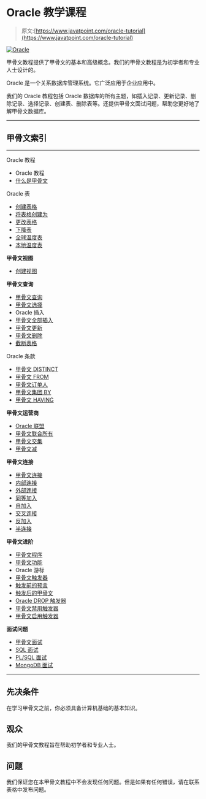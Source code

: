 # Oracle 教学课程

> 原文:[https://www.javatpoint.com/oracle-tutorial](https://www.javatpoint.com/oracle-tutorial)

[![Oracle](../Images/e041c177441304cf93719df2ad114c13.png)](http://training.javatpoint.com/oracle-training.jsp)

甲骨文教程提供了甲骨文的基本和高级概念。我们的甲骨文教程是为初学者和专业人士设计的。

Oracle 是一个关系数据库管理系统。它广泛应用于企业应用中。

我们的 Oracle 教程包括 Oracle 数据库的所有主题，如插入记录、更新记录、删除记录、选择记录、创建表、删除表等。还提供甲骨文面试问题，帮助您更好地了解甲骨文数据库。

* * *

## 甲骨文索引

* * *

Oracle 教程

*   Oracle 教程
*   [什么是甲骨文](what-is-oracle)

Oracle 表

*   [创建表格](oracle-create-table)
*   [将表格创建为](oracle-create-table-as)
*   [更改表格](oracle-alter-table)
*   [下降表](oracle-drop-table)
*   [全球温度表](oracle-global-temp-tables)
*   [本地温度表](oracle-local-temp-tables)

**甲骨文视图**

*   [创建视图](oracle-view)

**甲骨文查询**

*   [甲骨文查询](oracle-queries)
*   [甲骨文选择](oracle-select)
*   Oracle 插入
*   [甲骨文全部插入](oracle-insert-all)
*   [甲骨文更新](oracle-update)
*   [甲骨文删除](oracle-delete)
*   [截断表格](oracle-truncate-table)

Oracle 条款

*   [甲骨文 DISTINCT](oracle-distinct-clause)
*   [甲骨文 FROM](oracle-from-clause)
*   [甲骨文订单人](oracle-order-by-clause)
*   [甲骨文集团 BY](oracle-group-by-clause)
*   [甲骨文 HAVING](oracle-having-clause)

**甲骨文运营商**

*   [Oracle 联盟](oracle-union)
*   [甲骨文联合所有](oracle-union-all)
*   [甲骨文交集](oracle-intersect)
*   [甲骨文减](oracle-minus)

**甲骨文连接**

*   [甲骨文连接](oracle-joins)
*   [内部连接](oracle-inner-join)
*   [外部连接](oracle-outer-join)
*   [同等加入](oracle-equi-join)
*   [自加入](oracle-self-join)
*   [交叉连接](oracle-cross-join)
*   [反加入](oracle-anti-join)
*   [半连接](oracle-semi-join)

**甲骨文进阶**

*   [甲骨文程序](oracle-procedure)
*   [甲骨文功能](oracle-function)
*   Oracle 游标
*   [甲骨文触发器](oracle-trigger)
*   [触发前的预言](oracle-before-trigger)
*   [触发后的甲骨文](oracle-after-trigger)
*   [Oracle DROP 触发器](oracle-drop-trigger)
*   [甲骨文禁用触发器](oracle-disable-trigger)
*   [甲骨文启用触发器](oracle-enable-trigger)

**面试问题**

*   [甲骨文面试](oracle-interview-questions)
*   [SQL 面试](sql-interview-questions)
*   [PL/SQL 面试](pl-sql-interview-questions)
*   [MongoDB 面试](mongodb-interview-questions)

* * *

## 先决条件

在学习甲骨文之前，你必须具备计算机基础的基本知识。

## 观众

我们的甲骨文教程旨在帮助初学者和专业人士。

## 问题

我们保证您在本甲骨文教程中不会发现任何问题。但是如果有任何错误，请在联系表格中发布问题。